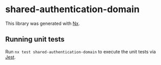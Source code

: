 # shared-authentication-domain

This library was generated with [Nx](https://nx.dev).

## Running unit tests

Run `nx test shared-authentication-domain` to execute the unit tests via [Jest](https://jestjs.io).
